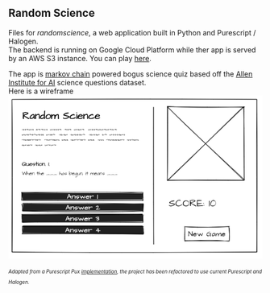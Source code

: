 ## Random Science

Files for *randomscience*, a web application built in Python and Purescript / Halogen.<br>
The backend is running on Google Cloud Platform while ther app is served by an AWS S3 instance. 
You can play [here](http://reandomsience.s3-website.eu-west-3.amazonaws.com/). 

The app is [markov chain](https://setosa.io/ev/markov-chains/) powered bogus science quiz based off the [Allen Institute for AI](https://allenai.org/data?o=21) science questions dataset.<br>
Here is a wireframe
![science quiz](https://raw.githubusercontent.com/p2327/randomscience/master/wireframe.png)



<sub><sup>*Adapted from a Purescript Pux [implementation](https://github.com/joelgrus/science-questions), the project has been refactored to use current Purescript and Halogen.*</sup></sub>

